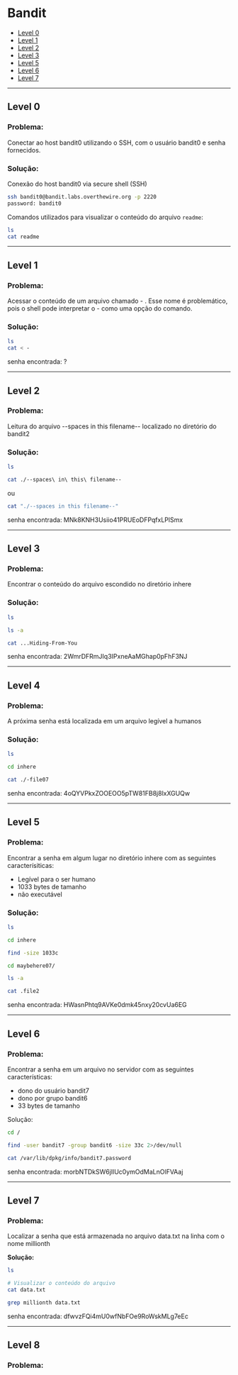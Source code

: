 # Bandit

- [Level 0](#Level-0)
- [Level 1](#Level-1)
- [Level 2](#Level-2)
- [Level 3](#Level-3)
- [Level 5](#Level-5)
- [Level 6](#Level-6)
- [Level 7](#Level-7)

---

## Level 0

### Problema: 

Conectar ao host bandit0 utilizando o SSH, com o usuário bandit0 e senha fornecidos.

### Solução:

Conexão do host bandit0 via secure shell (SSH)

```bash
ssh bandit0@bandit.labs.overthewire.org -p 2220
password: bandit0
```

Comandos utilizados para visualizar o conteúdo do arquivo `readme`:

```bash
ls
cat readme
```
---

## Level 1

### Problema: 

Acessar o conteúdo de um arquivo chamado - . Esse nome é problemático, pois o shell pode interpretar o - como uma opção do comando.

### Solução:

```bash
ls
cat < -
```

senha encontrada: ?

---

## Level 2

### Problema: 

Leitura do arquivo --spaces in this filename-- localizado no diretório do bandit2

### Solução: 

 ```bash
ls
```
```bash
cat ./--spaces\ in\ this\ filename--
```
ou 
```bash
cat "./--spaces in this filename--"
```

senha encontrada: MNk8KNH3Usiio41PRUEoDFPqfxLPlSmx

---

## Level 3

### Problema: 

Encontrar o conteúdo do arquivo escondido no diretório inhere

### Solução: 

```bash
ls
```
```bash
ls -a
```
```bash
cat ...Hiding-From-You
```

senha encontrada: 2WmrDFRmJIq3IPxneAaMGhap0pFhF3NJ

---

## Level 4

### Problema: 

A próxima senha está localizada em um arquivo legível a humanos

### Solução: 

```bash
ls
```
```bash
cd inhere
```
```bash
cat ./-file07
```

senha encontrada: 4oQYVPkxZOOEOO5pTW81FB8j8lxXGUQw

---

## Level 5

### Problema:

Encontrar a senha em algum lugar no diretório inhere com as seguintes caracterísiticas:

 - Legível para o ser humano
 - 1033 bytes de tamanho
 - não executável

### Solução:

```bash
ls
```
```bash
cd inhere
```
```bash
find -size 1033c
```
```bash
cd maybehere07/
```
```bash
ls -a
```
```bash
cat .file2
```
senha encontrada: HWasnPhtq9AVKe0dmk45nxy20cvUa6EG

---

## Level 6

### Problema:

Encontrar a senha em um arquivo no servidor com as seguintes características:

- dono do usuário  bandit7
- dono por grupo bandit6
- 33 bytes de tamanho

Solução:

```bash
cd /
```
```bash
find -user bandit7 -group bandit6 -size 33c 2>/dev/null
```
```bash
cat /var/lib/dpkg/info/bandit7.password
```
senha encontrada: morbNTDkSW6jIlUc0ymOdMaLnOlFVAaj

---

## Level 7

### Problema:

Localizar a senha que está armazenada no arquivo data.txt na linha com o nome millionth

**Solução:**

```bash
ls
```
```bash
# Visualizar o conteúdo do arquivo
cat data.txt
```
```bash
grep millionth data.txt
```

senha encontrada: dfwvzFQi4mU0wfNbFOe9RoWskMLg7eEc

---

## Level 8

### Problema:


